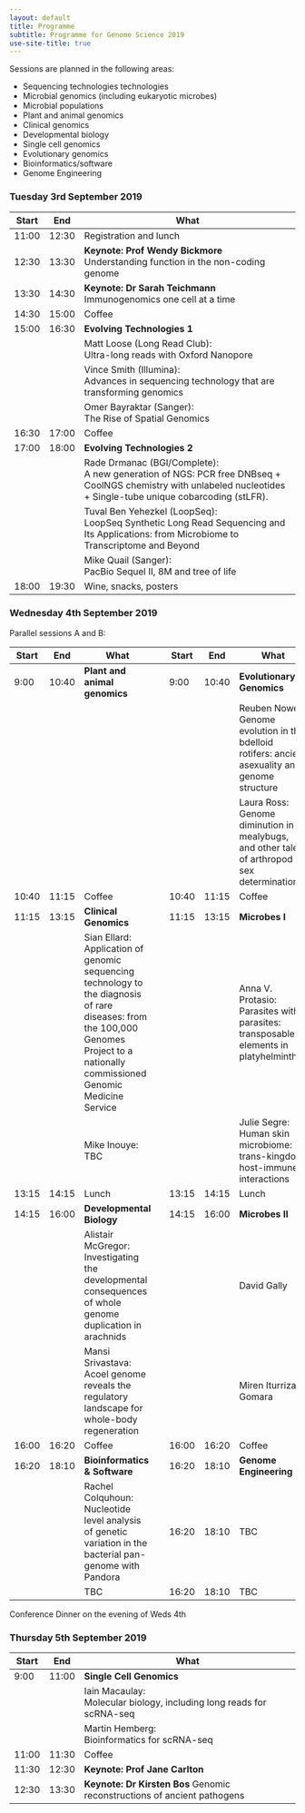 ```yaml
---
layout: default
title: Programme
subtitle: Programme for Genome Science 2019
use-site-title: true
---
```


Sessions are planned in the following areas:

* Sequencing technologies technologies
* Microbial genomics (including eukaryotic microbes)
* Microbial populations
* Plant and animal genomics
* Clinical genomics
* Developmental biology
* Single cell genomics
* Evolutionary genomics
* Bioinformatics/software
* Genome Engineering


### Tuesday 3rd September 2019

| Start | End   | What                   |
|-------|-------|------------------------|
| 11:00 | 12:30 | Registration and lunch |
| 12:30 | 13:30 | __Keynote: Prof Wendy Bickmore__<br>Understanding function in the non-coding genome |
| 13:30 | 14:30 | __Keynote: Dr Sarah Teichmann__<br>Immunogenomics one cell at a time |
| 14:30 | 15:00 | Coffee                 |
| 15:00 | 16:30 | __Evolving Technologies 1__ |
|  |  | Matt Loose (Long Read Club): <br>Ultra-long reads with Oxford Nanopore |
|  |  | Vince Smith (Illumina): <br>Advances in sequencing technology that are transforming genomics |
|  |  | Omer Bayraktar (Sanger): <br>The Rise of Spatial Genomics |
| 16:30 | 17:00 | Coffee                 |
| 17:00 | 18:00 | __Evolving Technologies 2__ |
|  |  | Rade Drmanac (BGI/Complete): <br>A new generation of NGS:  PCR free DNBseq + CoolNGS chemistry with unlabeled nucleotides + Single-tube unique cobarcoding (stLFR). |
|  |  | Tuval Ben Yehezkel (LoopSeq): <br>LoopSeq Synthetic Long Read Sequencing and Its Applications: from Microbiome to Transcriptome and Beyond |
|  |  | Mike Quail (Sanger): <br>PacBio Sequel II, 8M and tree of life |
| 18:00 | 19:30 | Wine, snacks, posters  | 

### Wednesday 4th September 2019

Parallel sessions A and B:

| Start | End   | What                        |       | Start | End   | What       |
|-------|-------|-----------------------------|-------|-------|-------|------------|
| 9:00  | 10:40 | __Plant and animal genomics__   |       | 9:00  | 10:40 | __Evolutionary Genomics__ |
|       |       |    |       |   |  |Reuben Nowell:<br>Genome evolution in the bdelloid rotifers: ancient asexuality and genome structure |
|       |       |    |       |   |  |Laura Ross:<br>Genome diminution in mealybugs, and other tales of arthropod sex determination |
| 10:40 | 11:15 | Coffee                      |       | 10:40 | 11:15 | Coffee     |
| 11:15 | 13:15 | __Clinical Genomics__           |       | 11:15 | 13:15 | __Microbes I__ |
|       |       | Sian Ellard: <br>Application of genomic sequencing technology to the diagnosis of rare diseases: from the 100,000 Genomes Project to a nationally commissioned Genomic Medicine Service                                |       |       |       | Anna V. Protasio: <br>Parasites within parasites: transposable elements in platyhelminthes |
|       |       | Mike Inouye: <br>TBC                                |       |       |       | Julie Segre: <br>Human skin microbiome: trans-kingdom, host-immune interactions  |
| 13:15 | 14:15 | Lunch                       |       | 13:15 | 14:15 | Lunch      |
| 14:15 | 16:00 | __Developmental Biology__       |       | 14:15 | 16:00 | __Microbes II__ |
|  |  | Alistair McGregor:<br>Investigating the developmental consequences of whole genome duplication in arachnids      | | || David Gally| 
|  |  | Mansi Srivastava:<br>Acoel genome reveals the regulatory landscape for whole-body regeneration      |  |  |  |Miren Iturriza-Gomara|
| 16:00 | 16:20 | Coffee                      |       | 16:00 | 16:20 | Coffee     |
| 16:20 | 18:10 | __Bioinformatics & Software__   |       | 16:20 | 18:10 | __Genome Engineering__ |
|       |       | Rachel Colquhoun: <br>Nucleotide level analysis of genetic variation in the bacterial pan-genome with Pandora  |       | 16:20 | 18:10 | TBC |
|       |       | TBC  |       | 16:20 | 18:10 | TBC |


Conference Dinner on the evening of Weds 4th

### Thursday 5th September 2019

| Start | End   | What             |
|-------|-------|------------------|
| 9:00  | 11:00 | __Single Cell Genomics__      |
|   |  | Iain Macaulay:<br>Molecular biology, including long reads for scRNA-seq      |
|   |  | Martin Hemberg:<br>Bioinformatics for scRNA-seq     |
| 11:00 | 11:30 | Coffee           |
| 11:30 | 12:30 | __Keynote: Prof Jane Carlton__ |
| 12:30 | 13:30 | __Keynote: Dr Kirsten Bos__ Genomic reconstructions of ancient pathogens |
